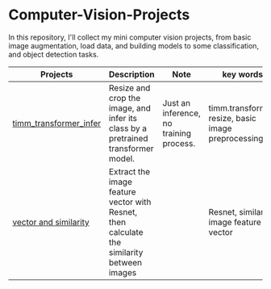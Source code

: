 # Computer-Vision-Projects

In this repository, I'll collect my mini computer vision projects, from basic image augmentation, load data, and building models to some classification, and object detection tasks.

| Projects | Description | Note | key words |
| --       |   ---       | --   | --        |
|[timm_transformer_infer](https://github.com/stemgene/Computer-Vision-Projects/blob/main/01_timm_transformer_infer.ipynb) | Resize and crop the image, and infer its class by a pretrained transformer model. | Just an inference, no training process. | timm.transformer, resize, basic image preprocessing| 
|[vector and similarity](https://github.com/stemgene/Computer-Vision-Projects/blob/main/02_imger2vec_similarity.ipynb) | Extract the image feature vector with Resnet, then calculate the similarity between images | | Resnet, similarity, image feature vector |
